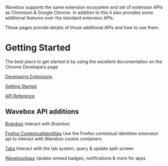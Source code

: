 Wavebox supports the same extension ecosystem and  set of extension APIs as Chromium & Google Chrome. In addition to this it also provides some additional features over the standard extension APIs.

These pages provide details of those additional APIs and how to use them.

# Getting Started

The best place to get started is by using the excellent documentation on the Chrome Developers page

[Developing Extensions](https://developer.chrome.com/docs/extensions/mv3/)

[Getting Started](https://developer.chrome.com/extensions/getstarted)

[API Reference](https://developer.chrome.com/extensions/api_index)

## Wavebox API additions

[Brainbox](/brainbox_api) Interact with Brainbox

[Firefox ContextualIdentities](/contextual_identities) Use the Firefox contextual identities extension api to interact with Wavebox cookie containers

[Tabs](/tabs_api) Interact with the tab system, query & update split-screen

[WaveboxApps](/wavebox_apps_api) Update unread badges, notifications & more for apps

